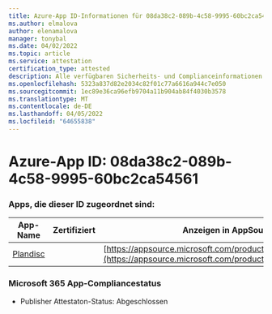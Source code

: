 ```yaml
---
title: Azure-App ID-Informationen für 08da38c2-089b-4c58-9995-60bc2ca54561
ms.author: elmalova
author: elenamalova
manager: tonybal
ms.date: 04/02/2022
ms.topic: article
ms.service: attestation
certification_type: attested
description: Alle verfügbaren Sicherheits- und Complianceinformationen für 08da38c2-089b-4c58-9995-60bc2ca54561.
ms.openlocfilehash: 5323a837d82e2034c82f01c77a6616a944c7e050
ms.sourcegitcommit: 1ec89e36ca96efb9704a11b904ab84f4030b3578
ms.translationtype: MT
ms.contentlocale: de-DE
ms.lasthandoff: 04/05/2022
ms.locfileid: "64655838"
---
```

# <a name="azure-app-id-08da38c2-089b-4c58-9995-60bc2ca54561"></a>Azure-App ID: 08da38c2-089b-4c58-9995-60bc2ca54561


### <a name="apps-associated-with-this-id"></a>Apps, die dieser ID zugeordnet sind:
| **App-Name** | **Zertifiziert** | **Anzeigen in AppSource** |
|--------------|---------------|-----------------------|
| [Plandisc](../forward/WA200003869.md) |  | [https://appsource.microsoft.com/product/office/WA200003869](https://appsource.microsoft.com/product/office/WA200003869) |

### <a name="microsoft-365-app-compliance-status"></a>Microsoft 365 App-Compliancestatus
- Publisher Attestaton-Status: Abgeschlossen
